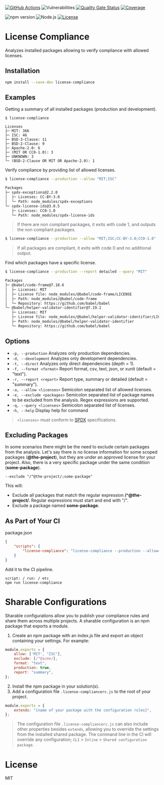 [![GitHub Actions](https://github.com/tmorell/license-compliance/actions/workflows/ci.yaml/badge.svg)](https://github.com/tmorell/license-compliance/actions/workflows/ci.yaml)
![Vulnerabilities](https://img.shields.io/snyk/vulnerabilities/npm/license-compliance)
[![Quality Gate Status](https://sonarcloud.io/api/project_badges/measure?project=tmorell_license-compliance&metric=alert_status)](https://sonarcloud.io/dashboard?id=tmorell_license-compliance)
[![Coverage](https://sonarcloud.io/api/project_badges/measure?project=tmorell_license-compliance&metric=coverage)](https://sonarcloud.io/dashboard?id=tmorell_license-compliance)


![npm version](https://img.shields.io/npm/v/license-compliance)
![Node.js](https://img.shields.io/node/v/license-compliance)
[![License](https://img.shields.io/npm/l/license-compliance)](https://github.com/tmorell/license-compliance/blob/master/LICENSE)

# License Compliance
Analyzes installed packages allowing to verify compliance with allowed licenses.

## Installation
```bash
npm install --save-dev license-compliance
```

## Examples
Getting a summary of all installed packages (production and development).
```
$ license-compliance

Licenses
├─ MIT: 366
├─ ISC: 46
├─ BSD-3-Clause: 11
├─ BSD-2-Clause: 9
├─ Apache-2.0: 6
├─ (MIT OR CC0-1.0): 3
├─ UNKNOWN: 3
└─ (BSD-2-Clause OR MIT OR Apache-2.0): 1
```

Verify compliance by providing list of allowed licenses.
```bash
$ license-compliance --production --allow "MIT;ISC"

Packages
├─ spdx-exceptions@2.2.0
│  ├─ Licenses: CC-BY-3.0
│  └─ Path: node_modules/spdx-exceptions
└─ spdx-license-ids@3.0.5
   ├─ Licenses: CC0-1.0
   └─ Path: node_modules/spdx-license-ids
```
> If there are non compliant packages, it exits with code 1, and outputs the non compliant packages.

```bash
$ license-compliance --production --allow "MIT;ISC;CC-BY-3.0;CC0-1.0"
```
> If all packages are compliant, it exits with code 0 and no additional output.

Find which packages have a specific license.
```bash
$ license-compliance --production --report detailed --query "MIT"

Packages
├─ @babel/code-frame@7.18.6
│  ├─ Licenses: MIT
│  ├─ License file: node_modules/@babel/code-frame/LICENSE
│  ├─ Path: node_modules/@babel/code-frame
│  └─ Repository: https://github.com/babel/babel
└─ @babel/helper-validator-identifier@7.19.1
   ├─ Licenses: MIT
   ├─ License file: node_modules/@babel/helper-validator-identifier/LICENSE
   ├─ Path: node_modules/@babel/helper-validator-identifier
   └─ Repository: https://github.com/babel/babel
```

## Options
* `-p, --production` Analyzes only production dependencies.
* `-d, --development` Analyzes only development dependencies.
* `-t, --direct` Analyzes only direct dependencies (depth = 1).
* `-f, --format <format>` Report format, csv, text, json, or xunit (default = "text").
* `-r, --report <report>` Report type, summary or detailed (default = "summary").
* `-a, --allow <licenses>` Semicolon separated list of allowed licenses.
* `-e, --exclude <packages>` Semicolon separated list of package names to be excluded from the analysis. Regex expressions are supported.
* `-q, --query <licenses>` Semicolon separated list of licenses.
* `-h, --help` Display help for command

> `<licenses>` must conform to [SPDX](https://spdx.org/licenses) specifications.

## Excluding Packages
In some scenarios there might be the need to exclude certain packages from the analysis. Let's say there is no license information for some scoped packages (**@the-project**), but they are under an approved license for your project. Also, there is a very specific package under the same condition (**some-package**).

```--exclude "/^@the-project/;some-package"```

This will:
* Exclude all packages that match the regular expression **/^@the-project/**. Regular expressions must start and end with "/".
* Exclude a package named **some-package**.

## As Part of Your CI
package.json
```json
{
    "scripts": {
        "license-compliance": "license-compliance --production --allow=\"MIT;ISC\""
    }
}
```
Add it to the CI pipeline.
```
script: / run: / etc
npm run license-compliance
```

# Sharable Configurations
Sharable configurations allow you to publish your compliance rules and share them across multiple projects. A sharable configuration is an npm package that exports a module.
1. Create an npm package with an index.js file and export an object containing your settings. For example:
```javascript
module.exports = {
    allow: ['MIT', "ISC"],
    exclude: [/^@acme/],
    format: "text",
    production: true,
    report: "summary",
};
```
2. Install the npm package in your solution(s).
2. Add a configuration file `.license-compliancerc.js` to the root of your project.
```javascript
module.exports = {
    extends: "{name of your package with the configuration rules}",
};

```
> The configuration file `.license-compliancerc.js` can also include other properties besides `extends`, allowing you to override the settings from the installed shared package. The command line in the CI will override any configuration; `CLI` > `Inline` > `Shared configuration package`.

# License
MIT

